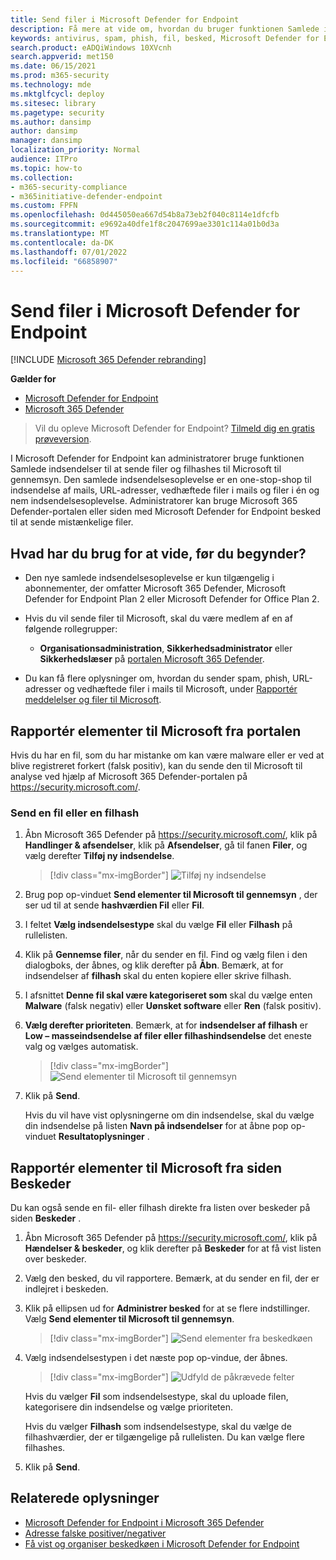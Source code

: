 ```yaml
---
title: Send filer i Microsoft Defender for Endpoint
description: Få mere at vide om, hvordan du bruger funktionen Samlede indsendelser i Microsoft 365 Defender til at sende mistænkelige mails, URL-adresser, vedhæftede filer i mails og filer til Microsoft til scanning.
keywords: antivirus, spam, phish, fil, besked, Microsoft Defender for Endpoint, falsk positiv, falsk negativ, blokeret fil, blokeret URL-adresse, indsendelse, indsende, rapport
search.product: eADQiWindows 10XVcnh
search.appverid: met150
ms.date: 06/15/2021
ms.prod: m365-security
ms.technology: mde
ms.mktglfcycl: deploy
ms.sitesec: library
ms.pagetype: security
ms.author: dansimp
author: dansimp
manager: dansimp
localization_priority: Normal
audience: ITPro
ms.topic: how-to
ms.collection:
- m365-security-compliance
- m365initiative-defender-endpoint
ms.custom: FPFN
ms.openlocfilehash: 0d445050ea667d54b8a73eb2f040c8114e1dfcfb
ms.sourcegitcommit: e9692a40dfe1f8c2047699ae3301c114a01b0d3a
ms.translationtype: MT
ms.contentlocale: da-DK
ms.lasthandoff: 07/01/2022
ms.locfileid: "66858907"
---
```

# <a name="submit-files-in-microsoft-defender-for-endpoint"></a>Send filer i Microsoft Defender for Endpoint

[!INCLUDE [Microsoft 365 Defender rebranding](../../includes/microsoft-defender.md)]

**Gælder for**

- [Microsoft Defender for Endpoint](https://go.microsoft.com/fwlink/p/?linkid=2146806)
- [Microsoft 365 Defender](https://go.microsoft.com/fwlink/?linkid=2118804)

>Vil du opleve Microsoft Defender for Endpoint? [Tilmeld dig en gratis prøveversion](https://www.microsoft.com/microsoft-365/windows/microsoft-defender-atp?ocid=docs-wdatp-usewdatp-abovefoldlink).

I Microsoft Defender for Endpoint kan administratorer bruge funktionen Samlede indsendelser til at sende filer og filhashes til Microsoft til gennemsyn. Den samlede indsendelsesoplevelse er en one-stop-shop til indsendelse af mails, URL-adresser, vedhæftede filer i mails og filer i én og nem indsendelsesoplevelse. Administratorer kan bruge Microsoft 365 Defender-portalen eller siden med Microsoft Defender for Endpoint besked til at sende mistænkelige filer.

## <a name="what-do-you-need-to-know-before-you-begin"></a>Hvad har du brug for at vide, før du begynder?

- Den nye samlede indsendelsesoplevelse er kun tilgængelig i abonnementer, der omfatter Microsoft 365 Defender, Microsoft Defender for Endpoint Plan 2 eller Microsoft Defender for Office Plan 2.

- Hvis du vil sende filer til Microsoft, skal du være medlem af en af følgende rollegrupper:

  - **Organisationsadministration**, **Sikkerhedsadministrator** eller **Sikkerhedslæser** på [portalen Microsoft 365 Defender](../office-365-security/permissions-microsoft-365-security-center.md).

- Du kan få flere oplysninger om, hvordan du sender spam, phish, URL-adresser og vedhæftede filer i mails til Microsoft, under [Rapportér meddelelser og filer til Microsoft](../office-365-security/report-junk-email-messages-to-microsoft.md).

## <a name="report-items-to-microsoft-from-the-portal"></a>Rapportér elementer til Microsoft fra portalen

Hvis du har en fil, som du har mistanke om kan være malware eller er ved at blive registreret forkert (falsk positiv), kan du sende den til Microsoft til analyse ved hjælp af Microsoft 365 Defender-portalen på https://security.microsoft.com/.

### <a name="submit-a-file-or-file-hash"></a>Send en fil eller en filhash

1. Åbn Microsoft 365 Defender på <https://security.microsoft.com/>, klik på **Handlinger & afsendelser**, klik på **Afsendelser**, gå til fanen **Filer**, og vælg derefter **Tilføj ny indsendelse**.

    > [!div class="mx-imgBorder"]
    > ![Tilføj ny indsendelse](../../media/unified-admin-submission-new.png)

2. Brug pop op-vinduet **Send elementer til Microsoft til gennemsyn** , der ser ud til at sende **hashværdien Fil** eller **Fil**.

3. I feltet **Vælg indsendelsestype** skal du vælge **Fil** eller **Filhash** på rullelisten.

4. Klik på **Gennemse filer**, når du sender en fil. Find og vælg filen i den dialogboks, der åbnes, og klik derefter på **Åbn**. Bemærk, at for indsendelser af **filhash** skal du enten kopiere eller skrive filhash.

5. I afsnittet **Denne fil skal være kategoriseret som** skal du vælge enten **Malware** (falsk negativ) eller **Uønsket software** eller **Ren** (falsk positiv).

6. **Vælg derefter prioriteten**. Bemærk, at for **indsendelser af filhash** er **Low – masseindsendelse af filer eller filhashindsendelse** det eneste valg og vælges automatisk.

    > [!div class="mx-imgBorder"]
    > ![Send elementer til Microsoft til gennemsyn](../../media/unified-admin-submission-file.png)

7. Klik på **Send**.

   Hvis du vil have vist oplysningerne om din indsendelse, skal du vælge din indsendelse på listen **Navn på indsendelser** for at åbne pop op-vinduet **Resultatoplysninger** .

## <a name="report-items-to-microsoft-from-the-alerts-page"></a>Rapportér elementer til Microsoft fra siden Beskeder

Du kan også sende en fil- eller filhash direkte fra listen over beskeder på siden **Beskeder** .

1. Åbn Microsoft 365 Defender på <https://security.microsoft.com/>, klik på **Hændelser & beskeder**, og klik derefter på **Beskeder** for at få vist listen over beskeder.

2. Vælg den besked, du vil rapportere. Bemærk, at du sender en fil, der er indlejret i beskeden.

3. Klik på ellipsen ud for **Administrer besked** for at se flere indstillinger. Vælg **Send elementer til Microsoft til gennemsyn**.

    > [!div class="mx-imgBorder"]
    > ![Send elementer fra beskedkøen](../../media/unified-admin-submission-alerts-queue.png)

4. Vælg indsendelsestypen i det næste pop op-vindue, der åbnes.

    > [!div class="mx-imgBorder"]
    > ![Udfyld de påkrævede felter](../../media/unified-admin-submission-alert-queue-flyout.png)

    Hvis du vælger **Fil** som indsendelsestype, skal du uploade filen, kategorisere din indsendelse og vælge prioriteten.

    Hvis du vælger **Filhash** som indsendelsestype, skal du vælge de filhashværdier, der er tilgængelige på rullelisten. Du kan vælge flere filhashes.

5. Klik på **Send**.

## <a name="related-information"></a>Relaterede oplysninger

- [Microsoft Defender for Endpoint i Microsoft 365 Defender](../defender/microsoft-365-security-center-mde.md)
- [Adresse falske positiver/negativer](defender-endpoint-false-positives-negatives.md)
- [Få vist og organiser beskedkøen i Microsoft Defender for Endpoint](alerts-queue.md)
